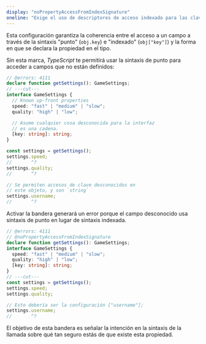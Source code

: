 ```yaml
---
display: "noPropertyAccessFromIndexSignature"
oneline: "Exige el uso de descriptores de acceso indexado para las claves declaradas con un tipo indexado."
---
```


Esta configuración garantiza la coherencia entre el acceso a un campo a través de la sintaxis "punto" (`obj.key`) e "indexado" (`obj["key"]`) y la forma en que se declara la propiedad en el tipo.

Sin esta marca, *TypeScript* te permitirá usar la sintaxis de punto para acceder a campos que no están definidos:

```ts twoslash
// @errors: 4111
declare function getSettings(): GameSettings;
// ---cut---
interface GameSettings {
  // Known up-front properties
  speed: "fast" | "medium" | "slow";
  quality: "high" | "low";

  // Asume cualquier cosa desconocida para la interfaz
  // es una cadena.
  [key: string]: string;
}

const settings = getSettings();
settings.speed;
//       ^?
settings.quality;
//       ^?

// Se permiten accesos de clave desconocidos en
// este objeto, y son `string`
settings.username;
//       ^?
```

Activar la bandera generará un error porque el campo desconocido usa sintaxis de punto en lugar de sintaxis indexada.

```ts twoslash
// @errors: 4111
// @noPropertyAccessFromIndexSignature
declare function getSettings(): GameSettings;
interface GameSettings {
  speed: "fast" | "medium" | "slow";
  quality: "high" | "low";
  [key: string]: string;
}
// ---cut---
const settings = getSettings();
settings.speed;
settings.quality;

// Esto debería ser la configuración ["username"];
settings.username;
//       ^?
```

El objetivo de esta bandera es señalar la intención en la sintaxis de la llamada sobre qué tan seguro estás de que existe esta propiedad.
